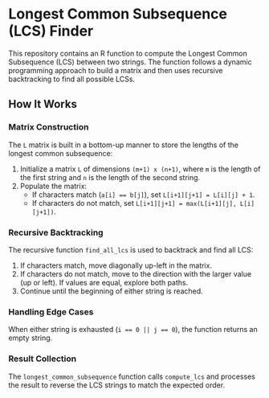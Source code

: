 # Longest Common Subsequence (LCS) Finder

This repository contains an R function to compute the Longest Common Subsequence (LCS) between two strings. The function follows a dynamic programming approach to build a matrix and then uses recursive backtracking to find all possible LCSs.

## How It Works

### Matrix Construction

The `L` matrix is built in a bottom-up manner to store the lengths of the longest common subsequence:

1. Initialize a matrix `L` of dimensions `(m+1) x (n+1)`, where `m` is the length of the first string and `n` is the length of the second string.
2. Populate the matrix:
   - If characters match (`a[i] == b[j]`), set `L[i+1][j+1] = L[i][j] + 1`.
   - If characters do not match, set `L[i+1][j+1] = max(L[i+1][j], L[i][j+1])`.

### Recursive Backtracking

The recursive function `find_all_lcs` is used to backtrack and find all LCS:

1. If characters match, move diagonally up-left in the matrix.
2. If characters do not match, move to the direction with the larger value (up or left). If values are equal, explore both paths.
3. Continue until the beginning of either string is reached.

### Handling Edge Cases

When either string is exhausted (`i == 0 || j == 0`), the function returns an empty string.

### Result Collection

The `longest_common_subsequence` function calls `compute_lcs` and processes the result to reverse the LCS strings to match the expected order.